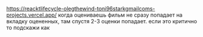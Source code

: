 https://reacktlifecycle-olegthewind-toni96starkgmailcoms-projects.vercel.app/
когда оцениваешь фильм не сразу попадает на вкладку оцененных, там спустя 2-3 оценки попадает. если это критично то подскажи как 

